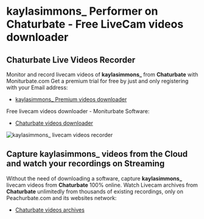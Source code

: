 # kaylasimmons_ Performer on Chaturbate - Free LiveCam videos downloader

## Chaturbate Live Videos Recorder

Monitor and record livecam videos of **kaylasimmons_** from **Chaturbate** with Moniturbate.com
Get a premium trial for free by just and only registering with your Email address:
* [kaylasimmons_ Premium videos downloader](https://moniturbate.com/request-demo-licence-key.html)

Free livecam videos downloader - Moniturbate Software:
* [Chaturbate videos downloader](https://moniturbate.com/moniturbate-download-software.html)

![kaylasimmons_ livecam videos recorder](https://peachurnet.com/templates/moniturbate-software.png)


## Capture kaylasimmons_ videos from the Cloud and watch your recordings on Streaming

Without the need of downloading a software, capture **kaylasimmons_** livecam videos from **Chaturbate** 100% online.
Watch Livecam archives from **Chaturbate** unlimitedly from thousands of existing recordings, only on Peachurbate.com and its websites network:
* [Chaturbate videos archives](https://peachurnet.com/)